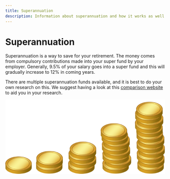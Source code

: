 ```yaml
---
title: Superannuation
description: Information about superannuation and how it works as well as how to compare superannuation options
---
```


# Superannuation

Superannuation is a way to save for your retirement. The money comes from compulsory contributions made into your super fund by your employer. Generally, 9.5% of your salary goes into a super fund and this will gradually
increase to 12% in coming years.

There are multiple superannuation funds available, and it is best to do your own research on this. We suggest having a
look at this [comparison website](https://www.canstar.com.au/superannuation/) to aid you in your research.

![Superannuation](/images/super.png?style=center 'Superannuation')
